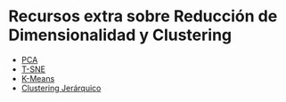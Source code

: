 # Recursos extra sobre Reducción de Dimensionalidad y Clustering

- [PCA](https://www.youtube.com/watch?v=FgakZw6K1QQ)
- [T-SNE](https://www.youtube.com/watch?v=NEaUSP4YerM)
- [K-Means](https://www.youtube.com/watch?v=4b5d3muPQmA)
- [Clustering Jerárquico](https://stackabuse.com/hierarchical-clustering-with-python-and-scikit-learn/)
